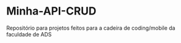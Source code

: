 # Minha-API-CRUD
Repositório para projetos feitos para a cadeira de coding/mobile da faculdade de ADS
